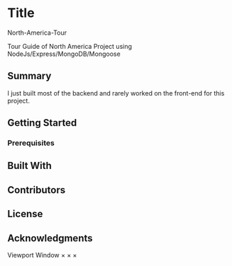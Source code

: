 # Title

North-America-Tour

Tour Guide of North America Project using NodeJs/Express/MongoDB/Mongoose

## Summary
I just built most of the backend and rarely worked on the front-end for this project.

## Getting Started


### Prerequisites



## Built With



## Contributors


## License


## Acknowledgments


Viewport
Window
×
×
×
